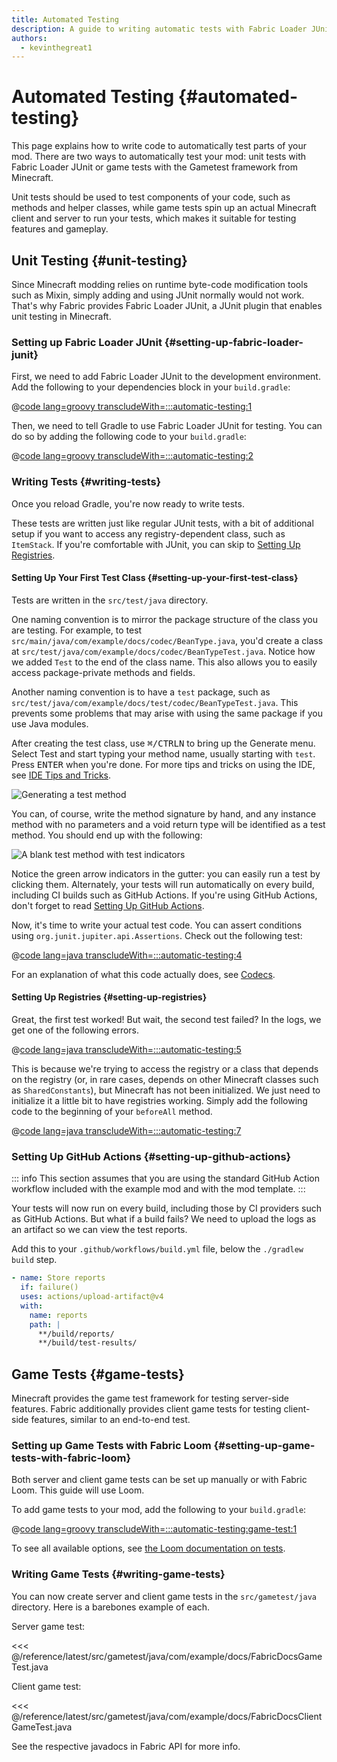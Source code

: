 ```yaml
---
title: Automated Testing
description: A guide to writing automatic tests with Fabric Loader JUnit.
authors:
  - kevinthegreat1
---
```


# Automated Testing {#automated-testing}

This page explains how to write code to automatically test parts of your mod. There are two ways to automatically test your mod: unit tests with Fabric Loader JUnit or game tests with the Gametest framework from Minecraft.

Unit tests should be used to test components of your code, such as methods and helper classes, while game tests spin up an actual Minecraft client and server to run your tests, which makes it suitable for testing features and gameplay.

## Unit Testing {#unit-testing}

Since Minecraft modding relies on runtime byte-code modification tools such as Mixin, simply adding and using JUnit normally would not work. That's why Fabric provides Fabric Loader JUnit, a JUnit plugin that enables unit testing in Minecraft.

### Setting up Fabric Loader JUnit {#setting-up-fabric-loader-junit}

First, we need to add Fabric Loader JUnit to the development environment. Add the following to your dependencies block in your `build.gradle`:

@[code lang=groovy transcludeWith=:::automatic-testing:1](@/reference/build.gradle)

Then, we need to tell Gradle to use Fabric Loader JUnit for testing. You can do so by adding the following code to your `build.gradle`:

@[code lang=groovy transcludeWith=:::automatic-testing:2](@/reference/latest/build.gradle)

### Writing Tests {#writing-tests}

Once you reload Gradle, you're now ready to write tests.

These tests are written just like regular JUnit tests, with a bit of additional setup if you want to access any registry-dependent class, such as `ItemStack`. If you're comfortable with JUnit, you can skip to [Setting Up Registries](#setting-up-registries).

#### Setting Up Your First Test Class {#setting-up-your-first-test-class}

Tests are written in the `src/test/java` directory.

One naming convention is to mirror the package structure of the class you are testing. For example, to test `src/main/java/com/example/docs/codec/BeanType.java`, you'd create a class at `src/test/java/com/example/docs/codec/BeanTypeTest.java`. Notice how we added `Test` to the end of the class name. This also allows you to easily access package-private methods and fields.

Another naming convention is to have a `test` package, such as `src/test/java/com/example/docs/test/codec/BeanTypeTest.java`. This prevents some problems that may arise with using the same package if you use Java modules.

After creating the test class, use <kbd>⌘/CTRL</kbd><kbd>N</kbd> to bring up the Generate menu. Select Test and start typing your method name, usually starting with `test`. Press <kbd>ENTER</kbd> when you're done. For more tips and tricks on using the IDE, see [IDE Tips and Tricks](./ide-tips-and-tricks#code-generation).

![Generating a test method](/assets/develop/misc/automatic-testing/unit_testing_01.png)

You can, of course, write the method signature by hand, and any instance method with no parameters and a void return type will be identified as a test method. You should end up with the following:

![A blank test method with test indicators](/assets/develop/misc/automatic-testing/unit_testing_02.png)

Notice the green arrow indicators in the gutter: you can easily run a test by clicking them. Alternately, your tests will run automatically on every build, including CI builds such as GitHub Actions. If you're using GitHub Actions, don't forget to read [Setting Up GitHub Actions](#setting-up-github-actions).

Now, it's time to write your actual test code. You can assert conditions using `org.junit.jupiter.api.Assertions`. Check out the following test:

@[code lang=java transcludeWith=:::automatic-testing:4](@/reference/latest/src/test/java/com/example/docs/codec/BeanTypeTest.java)

For an explanation of what this code actually does, see [Codecs](./codecs#registry-dispatch).

#### Setting Up Registries {#setting-up-registries}

Great, the first test worked! But wait, the second test failed? In the logs, we get one of the following errors.

@[code lang=java transcludeWith=:::automatic-testing:5](@/reference/latest/src/test/java/com/example/docs/codec/BeanTypeTest.java)

This is because we're trying to access the registry or a class that depends on the registry (or, in rare cases, depends on other Minecraft classes such as `SharedConstants`), but Minecraft has not been initialized. We just need to initialize it a little bit to have registries working. Simply add the following code to the beginning of your `beforeAll` method.

@[code lang=java transcludeWith=:::automatic-testing:7](@/reference/latest/src/test/java/com/example/docs/codec/BeanTypeTest.java)

### Setting Up GitHub Actions {#setting-up-github-actions}

::: info
This section assumes that you are using the standard GitHub Action workflow included with the example mod and with the mod template.
:::

Your tests will now run on every build, including those by CI providers such as GitHub Actions. But what if a build fails? We need to upload the logs as an artifact so we can view the test reports.

Add this to your `.github/workflows/build.yml` file, below the `./gradlew build` step.

```yaml
- name: Store reports
  if: failure()
  uses: actions/upload-artifact@v4
  with:
    name: reports
    path: |
      **/build/reports/
      **/build/test-results/
```

## Game Tests {#game-tests}

Minecraft provides the game test framework for testing server-side features. Fabric additionally provides client game tests for testing client-side features, similar to an end-to-end test.

### Setting up Game Tests with Fabric Loom {#setting-up-game-tests-with-fabric-loom}

Both server and client game tests can be set up manually or with Fabric Loom. This guide will use Loom.

To add game tests to your mod, add the following to your `build.gradle`:

@[code lang=groovy transcludeWith=:::automatic-testing:game-test:1](@/reference/latest/build.gradle)

To see all available options, see [the Loom documentation on tests](./loom/fabric-api#tests).

### Writing Game Tests {#writing-game-tests}

You can now create server and client game tests in the `src/gametest/java` directory. Here is a barebones example of each.

Server game test:

<<< @/reference/latest/src/gametest/java/com/example/docs/FabricDocsGameTest.java

Client game test:

<<< @/reference/latest/src/gametest/java/com/example/docs/FabricDocsClientGameTest.java

See the respective javadocs in Fabric API for more info.
